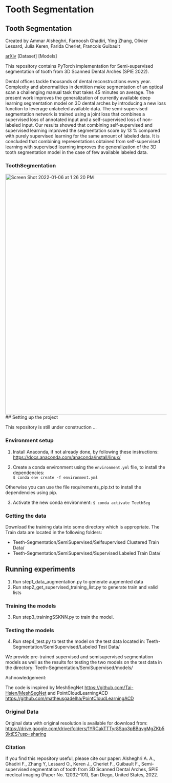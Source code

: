 # Tooth Segmentation
## Tooth Segmentation
Created by Ammar Alsheghri, Farnoosh Ghadiri, Ying Zhang, Olivier Lessard, Julia Keren, Farida Cheriet, Francois Guibault

[arXiv]([https://www.google.com](https://arxiv.org/abs/2208.05539)) [Dataset] [Models]

This repository contains PyTorch implementation for Semi-supervised segmentation of tooth from 3D Scanned Dental Arches (SPIE 2022).

Dental offices tackle thousands of dental reconstructions every year. Complexity and abnormalities in dentition make segmentation of an optical scan a challenging manual task that takes 45 minutes on average. The present work improves the generalization of currently available deep learning segmentation model on 3D dental arches by introducing a new loss function to leverage unlabeled available data. The semi-supervised segmentation network is trained using a joint loss that combines a supervised loss of annotated input and a self-supervised loss of non-labeled input. Our results showed that combining self-supervised and supervised learning improved the segmentation score by 13 % compared with purely supervised learning for the same amount of labeled data. It is concluded that combining representations obtained from self-supervised learning with supervised learning improves the generalization of the 3D tooth segmentation model in the case of few available labeled data.
### ToothSegmentation
<img width="750" alt="Screen Shot 2022-01-06 at 1 26 20 PM" src="https://user-images.githubusercontent.com/6019935/150260947-4d8a8601-5cc0-4e6d-8890-d1ae2d5bae98.png">
## Setting up the project

This repository is still under construction ... 

### Environment setup

1. Install Anaconda, if not already done, by following these instructions:
https://docs.anaconda.com/anaconda/install/linux/  

2. Create a conda environment using the `environment.yml` file, to install the dependencies:  
`$ conda env create -f environment.yml`

Otherwise you can use the file requirements_pip.txt to install the dependencies using pip. 

3. Activate the new conda environment:
`$ conda activate TeethSeg`

### Getting the data

Download the training data into some directory which is appropriate. 
The Train data are located in the following folders:
   - Teeth-Segmentation/SemiSupervised/Selfsupervised Clustered Train Data/
   - Teeth-Segmentation/SemiSupervised/Supervised Labeled Train Data/
 ## Running experiments
1. Run step1_data_augmentation.py to generate augmented data
2. Run step2_get_supervised_training_list.py to generate train and valid lists
### Training the models

3. Run step3_trainingSSKNN.py to train the model.
   
### Testing the models
4. Run step4_test.py to test the model on the test data located in:
   Teeth-Segmentation/SemiSupervised/Labeled Test Data/
   
We provide pre-trained supervised and semisupervised segmentation models as well as the results for testing the two models on the test data in the directory:
Teeth-Segmentation/SemiSupervised/models/

Achnowledgement:

The code is inspired by MeshSegNet https://github.com/Tai-Hsien/MeshSegNet and 
PointCloudLearningACD https://github.com/matheusgadelha/PointCloudLearningACD

### Original Data
Original data with original resolution is available for download from: https://drive.google.com/drive/folders/1YRCakTTTyr8Sqp3pBBqvgMgZKb59ktES?usp=sharing


### Citation
If you find this repository useful, please cite our paper: 
Alsheghri A. A., Ghadiri F., Zhang Y, Lessard O., Keren J., Cheriet F., Guibault F., Semi-supervised segmentation of tooth from 3D Scanned Dental Arches, SPIE medical imaging (Paper No.	12032-101), San Diego, United States, 2022.
